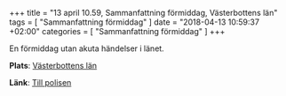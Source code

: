 +++
title = "13 april 10.59, Sammanfattning förmiddag, Västerbottens län"
tags = [
  "Sammanfattning förmiddag"
]
date = "2018-04-13 10:59:37 +02:00"
categories = [
    "Sammanfattning förmiddag"
]
+++

En förmiddag utan akuta händelser i länet.

**Plats**: [Västerbottens län](http://www.google.com/maps/place/65.333731,16.516169)

**Länk**: [Till polisen](https://polisen.se/aktuellt/handelser/2018/april/13/13-april-10.59-sammanfattning-formiddag-vasterbottens-lan/)